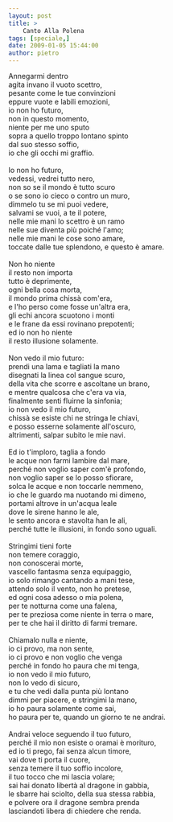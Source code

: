 ```yaml
---
layout: post
title: >
    Canto Alla Polena
tags: [speciale,]
date: 2009-01-05 15:44:00
author: pietro
---
```

Annegarmi dentro<br/>agita invano il vuoto scettro,<br/>pesante come le tue convinzioni<br/>eppure vuote e labili emozioni,<br/>io non ho futuro,<br/>non in questo momento,<br/>niente per me uno sputo<br/>sopra a quello troppo lontano spinto<br/>dal suo stesso soffio,<br/>io che gli occhi mi graffio.<br/><br/>Io non ho futuro,<br/>vedessi, vedrei tutto nero,<br/>non so se il mondo è tutto scuro<br/>o se sono io cieco o contro un muro,<br/>dimmelo tu se mi puoi vedere,<br/>salvami se vuoi, a te il potere,<br/>nelle mie mani lo scettro è un ramo<br/>nelle sue diventa più poiché l'amo;<br/>nelle mie mani le cose sono amare,<br/>toccate dalle tue splendono, e questo è amare.<br/><br/>Non ho niente<br/>il resto non importa<br/>tutto è deprimente,<br/>ogni bella cosa morta,<br/>il mondo prima chissà com'era,<br/>e l'ho perso come fosse un'altra era,<br/>gli echi ancora scuotono i monti<br/>e le frane da essi rovinano prepotenti;<br/>ed io non ho niente<br/>il resto illusione solamente.<br/><br/>Non vedo il mio futuro:<br/>prendi una lama e tagliati la mano<br/>disegnati la linea col sangue scuro,<br/>della vita che scorre e ascoltane un brano,<br/>e mentre qualcosa che c'era va via,<br/>finalmente senti fluirne la sinfonia;<br/>io non vedo il mio futuro,<br/>chissà se esiste chi ne stringa le chiavi,<br/>e posso esserne solamente all'oscuro,<br/>altrimenti, salpar subito le mie navi.<br/><br/>Ed io t'imploro, taglia a fondo<br/>le acque non farmi lambire dal mare,<br/>perché non voglio saper com'è profondo,<br/>non voglio saper se lo posso sfiorare,<br/>solca le acque e non toccarle nemmeno,<br/>io che le guardo ma nuotando mi dimeno,<br/>portami altrove in un'acqua leale<br/>dove le sirene hanno le ale,<br/>le sento ancora e stavolta han le ali,<br/>perché tutte le illusioni, in fondo sono uguali.<br/><br/>Stringimi tieni forte<br/>non temere coraggio,<br/>non conoscerai morte,<br/>vascello fantasma senza equipaggio,<br/>io solo rimango cantando a mani tese,<br/>attendo solo il vento, non ho pretese,<br/>ed ogni cosa adesso o mia polena,<br/>per te notturna come una falena,<br/>per te preziosa come niente in terra o mare,<br/>per te che hai il diritto di farmi tremare.<br/><br/>Chiamalo nulla e niente,<br/>io ci provo, ma non sente,<br/>io ci provo e non voglio che venga<br/>perché in fondo ho paura che mi tenga,<br/>io non vedo il mio futuro,<br/>non lo vedo di sicuro,<br/>e tu che vedi dalla punta più lontano<br/>dimmi per piacere, e stringimi la mano,<br/>io ho paura solamente come sai,<br/>ho paura per te, quando un giorno te ne andrai.<br/><br/>Andrai veloce seguendo il tuo futuro,<br/>perché il mio non esiste o oramai è morituro,<br/>ed io ti prego, fai senza alcun timore,<br/>vai dove ti porta il cuore,<br/>senza temere il tuo soffio incolore,<br/>il tuo tocco che mi lascia volare;<br/>sai hai donato libertà al dragone in gabbia,<br/>le sbarre hai sciolto, della sua stessa rabbia,<br/>e polvere ora il dragone sembra prenda<br/>lasciandoti libera di chiedere che renda.
